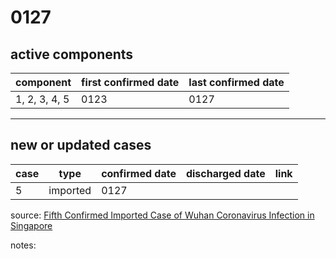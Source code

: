 # 0127

## active components

| component | first confirmed date | last confirmed date |
| - | - | - |
| 1, 2, 3, 4, 5 | 0123 | 0127 |

---

## new or updated cases

| case | type | confirmed date | discharged date | link
| - | - | - | - | - |
| 5 | imported | 0127 |

source: [Fifth Confirmed Imported Case of Wuhan Coronavirus Infection in Singapore](https://www.moh.gov.sg/news-highlights/details/fifth-confirmed-imported-case-of-wuhan-coronavirus-infection-in-singapore-27Jan)

notes:


